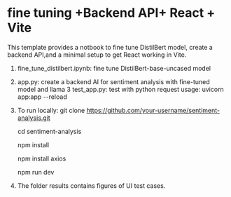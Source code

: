 # fine tuning +Backend API+  React + Vite

This template provides a notbook to fine tune DistilBert model, create a backend API,and  a minimal setup to get React working in Vite.

1. fine_tune_distilbert.ipynb: fine tune DistilBert-base-uncased model
2. app.py: create a backend AI for sentiment analysis with fine-tuned model and llama 3
   test_app.py: test with python request
   usage: uvicorn app:app --reload
4. To run locally:
   git clone https://github.com/your-username/sentiment-analysis.git
   
   cd sentiment-analysis
   
   npm install
   
   npm install axios
   
   npm run dev
   
6. The folder results contains figures of UI test cases.
